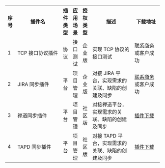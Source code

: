 
<table>
    <tbody>
        <tr>
            <th width="2px">序号</th>
            <th width="450px">插件名</th>
            <th width="10px">插件类型</th>
            <th width="10px">应用场景</th>
            <th width="10px">授权类型</th> 
            <th width="400px">描述</th>
            <th width="280px">下载地址</th>
        </tr>
        <tr>
            <td>1</td>
            <td>TCP 接口协议插件</td>
            <td>协议</td>
            <td>接口测试</td>
            <td>企业版</td>
            <td>实现 TCP 协议的接口测试</td>
            <td><a href="https://jinshuju.net/f/CzzAOe"> 联系商务</a>或客户成功</td>
        </tr>
         <tr>
            <td>2</td>
            <td>JIRA 同步插件</td>
            <td>平台</td>
            <td>项目管理</td>
            <td>企业版</td>
            <td>对接 JIRA 平台，实现需求的关联、缺陷的创建及同步</td>
            <td><a href="https://jinshuju.net/f/CzzAOe"> 联系商务</a>或客户成功</td>
        </tr>
         <tr>
            <td>3</td>
            <td>禅道同步插件</td>
            <td>平台</td>
            <td>项目管理</td>
            <td>社区版</td>
            <td>对接禅道平台，实现需求的关联、缺陷的创建及同步</td>
            <td><a href="https://github.com/metersphere/metersphere-platform-plugin/releases">插件下载</a></td>
        </tr>
        <tr>
            <td>4</td>
            <td>TAPD 同步插件</td>
            <td>平台</td>
            <td>项目管理</td>
            <td>社区版</td>
            <td>对接 TAPD 平台，实现需求的关联、缺陷的创建及同步</td>
            <td><a href="https://github.com/metersphere/metersphere-platform-plugin/releases">插件下载</a></td>
        </tr>
    </tbody>
</table>